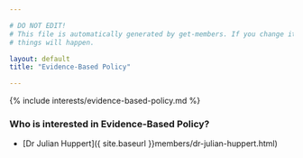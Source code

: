 ```yaml
---

# DO NOT EDIT!
# This file is automatically generated by get-members. If you change it, bad
# things will happen.

layout: default
title: "Evidence-Based Policy"

---
```


{% include interests/evidence-based-policy.md %}

### Who is interested in Evidence-Based Policy?


* [Dr Julian Huppert]({ site.baseurl }}members/dr-julian-huppert.html)
